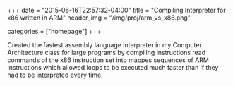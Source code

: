+++
date = "2015-06-16T22:57:32-04:00"
title = "Compiling Interpreter for x86 written in ARM"
header_img = "/img/proj/arm_vs_x86.png"

categories = ["homepage"]
+++

Created the fastest assembly language interpreter in my Computer Architecture class for large programs by compiling instructions read commands of the x86 instruction set into mappes sequences of ARM instructions which allowed loops to be executed much faster than if they had to be interpreted every time.